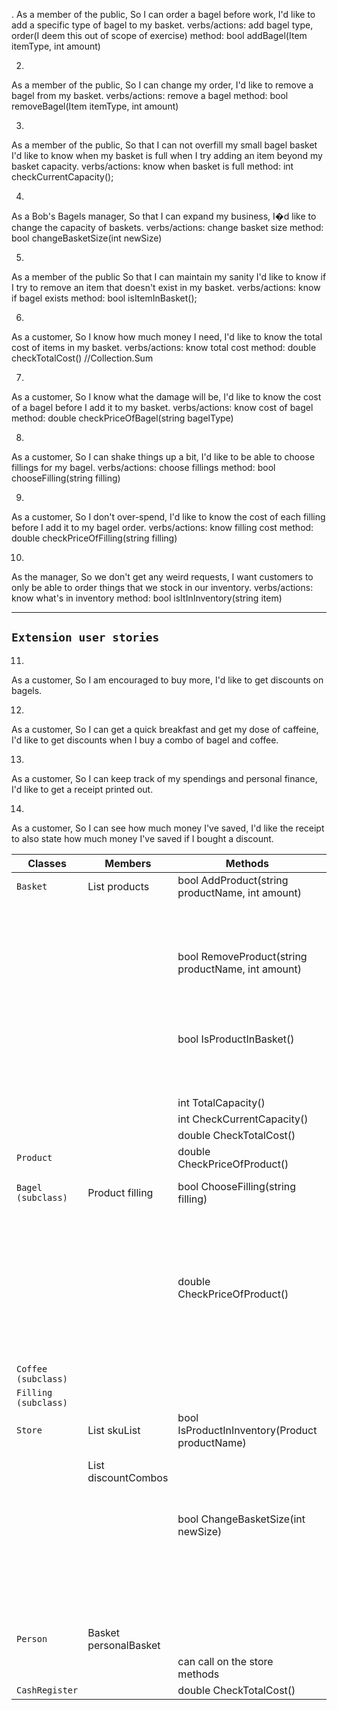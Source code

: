 ﻿.
As a member of the public,
So I can order a bagel before work,
I'd like to add a specific type of bagel to my basket.
verbs/actions: add bagel type, order(I deem this out of scope of exercise)
method: bool addBagel(Item itemType, int amount)

2.
As a member of the public,
So I can change my order,
I'd like to remove a bagel from my basket.
verbs/actions: remove a bagel
method: bool removeBagel(Item itemType, int amount)

3.
As a member of the public,
So that I can not overfill my small bagel basket
I'd like to know when my basket is full when I try adding an item beyond my basket capacity.
verbs/actions: know when basket is full
method: int checkCurrentCapacity();

4.
As a Bob's Bagels manager,
So that I can expand my business,
I�d like to change the capacity of baskets.
verbs/actions: change basket size
method: bool changeBasketSize(int newSize)

5.
As a member of the public
So that I can maintain my sanity
I'd like to know if I try to remove an item that doesn't exist in my basket.
verbs/actions: know if bagel exists
method: bool isItemInBasket();

6.
As a customer,
So I know how much money I need,
I'd like to know the total cost of items in my basket.
verbs/actions: know total cost
method: double checkTotalCost() //Collection.Sum

7.
As a customer,
So I know what the damage will be,
I'd like to know the cost of a bagel before I add it to my basket.
verbs/actions: know cost of bagel
method: double checkPriceOfBagel(string bagelType)

8.
As a customer,
So I can shake things up a bit,
I'd like to be able to choose fillings for my bagel.
verbs/actions: choose fillings
method: bool chooseFilling(string filling)

9.
As a customer,
So I don't over-spend,
I'd like to know the cost of each filling before I add it to my bagel order.
verbs/actions:  know filling cost
method: double checkPriceOfFilling(string filling)

10.
As the manager,
So we don't get any weird requests,
I want customers to only be able to order things that we stock in our inventory.
verbs/actions: know what's in inventory
method: bool isItInInventory(string item)

---------------------------------------------------------------------------------------------------------------------
`Extension user stories`
---------------------------------------------------------------------------------------------------------------------
11. 
As a customer,
So I am encouraged to buy more,
I'd like to get discounts on bagels.

12. 
As a customer,
So I can get a quick breakfast and get my dose of caffeine,
I'd like to get discounts when I buy a combo of bagel and coffee.

13.
As a customer,
So I can keep track of my spendings and personal finance,
I'd like to get a receipt printed out.

14.
As a customer,
So I can see how much money I've saved,
I'd like the receipt to also state how much money I've saved if I bought a discount.


| Classes             | Members                             | Methods                                                | Scenario                                           | Outputs   |
|---------------------|-------------------------------------|--------------------------------------------------------|----------------------------------------------------|-----------|
| `Basket`	          | List<Product> products              | bool AddProduct(string productName, int amount)        | If Product was added						          | true      |
|        	          |                                     |                                          			     | If Product was NOT added						      | false     |
| 	                  |                                     | bool RemoveProduct(string productName, int amount)	 | If Product was removed						      | true      |
|        	          |                                     |                                          			     | If Product was NOT removed						  | false     |
|        	          |                                     | bool IsProductInBasket()                   			 | If Product is in basket						      | true      |
|        	          |                                     |                                          			     | If Product is NOT in basket						  | false     |
|        	          |                                     | int TotalCapacity()                                    | 						                              | int       |
|        	          |                                     | int CheckCurrentCapacity()                             | 						                              | int       |
|                     |                                     | double CheckTotalCost()		                         | 						                              | double    |
| `Product`           |                                     | double CheckPriceOfProduct()                           | 						                              | double    |
| `Bagel (subclass)`  | Product filling                     | bool ChooseFilling(string filling)                     | Filling was was used as filling					  | true      |
|        	          |                                     |                                                        | Filling was was NOT used as filling		     	  | false     |
|       	          |                                     | double CheckPriceOfProduct()                           | Overload to calculate with filling                 | double    |
|       	          |                                     |                                                        | Overload to calculate with NO filling              | double    |
| `Coffee (subclass)` |                                     |                                                        |                              					  |           |
| `Filling (subclass)`|                                     |                                                        |                              					  |           |
| `Store`          	  | List<Tuple> skuList                 | bool IsProductInInventory(Product productName)         | If Product is in inventory                         | true      |
|        	          | List<Tuple> discountCombos          |                                                        | If Product is NOT in inventory 		              | false     |
|                     |                                     | bool ChangeBasketSize(int newSize)			         | If basketSize was changed (isManager)			  | true      |
|        	          |                                     |                                          			     | If basketSize was NOT changed (!isManager)	      | false     |
| `Person`            |  Basket personalBasket              |                                   			         | 			                                          |           |
|                     |                                     | can call on the store methods			                 | 			                                          |           |
| `CashRegister`      |                                     | double CheckTotalCost()		                         | 						                              | double    |
